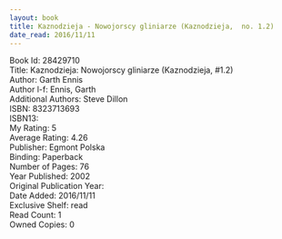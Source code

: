 ```yaml
---
layout: book
title: Kaznodzieja - Nowojorscy gliniarze (Kaznodzieja,  no. 1.2)
date_read: 2016/11/11
---
```


Book Id: 28429710<br />
Title: Kaznodzieja: Nowojorscy gliniarze (Kaznodzieja, #1.2)<br />
Author: Garth Ennis<br />
Author l-f: Ennis, Garth<br />
Additional Authors: Steve Dillon<br />
ISBN: 8323713693<br />
ISBN13: <br />
My Rating: 5<br />
Average Rating: 4.26<br />
Publisher: Egmont Polska<br />
Binding: Paperback<br />
Number of Pages: 76<br />
Year Published: 2002<br />
Original Publication Year: <br />
Date Added: 2016/11/11<br />
Exclusive Shelf: read<br />
Read Count: 1<br />
Owned Copies: 0<br />

